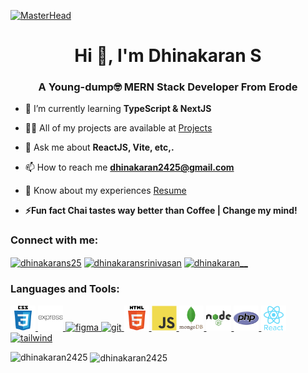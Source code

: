 [![MasterHead](https://res.cloudinary.com/duhcntqom/image/upload/v1742979868/nbxgxkvpyoryex2ufjni.png)](https://rishavchanda.io)
<h1 align="center">Hi 👋, I'm Dhinakaran S</h1>
<h3 align="center">A Young-dump🤓 MERN Stack Developer From Erode</h3>

- 🌱 I’m currently learning **TypeScript & NextJS**

- 👨‍💻 All of my projects are available at [Projects](https://dhinakaran.vercel.app/project)

- 💬 Ask me about **ReactJS, Vite, etc,.**

- 📫 How to reach me **dhinakaran2425@gmail.com**

- 📄 Know about my experiences [Resume](https://dhinakaran.vercel.app/resume)

- **⚡️Fun fact Chai tastes way better than Coffee | Change my mind!**

<h3 align="left">Connect with me:</h3>
<p align="left">
<a href="https://twitter.com/dhinakarans25" target="blank"><img align="center" src="https://raw.githubusercontent.com/rahuldkjain/github-profile-readme-generator/master/src/images/icons/Social/twitter.svg" alt="dhinakarans25" height="30" width="40" /></a>
<a href="https://linkedin.com/in/dhinakaransrinivasan" target="blank"><img align="center" src="https://raw.githubusercontent.com/rahuldkjain/github-profile-readme-generator/master/src/images/icons/Social/linked-in-alt.svg" alt="dhinakaransrinivasan" height="30" width="40" /></a>
<a href="https://instagram.com/dhinakaran__" target="blank"><img align="center" src="https://raw.githubusercontent.com/rahuldkjain/github-profile-readme-generator/master/src/images/icons/Social/instagram.svg" alt="dhinakaran__" height="30" width="40" /></a>
</p>

<h3 align="left">Languages and Tools:</h3>
<p align="left"> <a href="https://www.w3schools.com/css/" target="_blank" rel="noreferrer"> <img src="https://raw.githubusercontent.com/devicons/devicon/master/icons/css3/css3-original-wordmark.svg" alt="css3" width="40" height="40"/> </a> <a href="https://expressjs.com" target="_blank" rel="noreferrer"> <img src="https://raw.githubusercontent.com/devicons/devicon/master/icons/express/express-original-wordmark.svg" alt="express" width="40" height="40"/> </a> <a href="https://www.figma.com/" target="_blank" rel="noreferrer"> <img src="https://www.vectorlogo.zone/logos/figma/figma-icon.svg" alt="figma" width="40" height="40"/> </a> <a href="https://git-scm.com/" target="_blank" rel="noreferrer"> <img src="https://www.vectorlogo.zone/logos/git-scm/git-scm-icon.svg" alt="git" width="40" height="40"/> </a> <a href="https://www.w3.org/html/" target="_blank" rel="noreferrer"> <img src="https://raw.githubusercontent.com/devicons/devicon/master/icons/html5/html5-original-wordmark.svg" alt="html5" width="40" height="40"/> </a> <a href="https://developer.mozilla.org/en-US/docs/Web/JavaScript" target="_blank" rel="noreferrer"> <img src="https://raw.githubusercontent.com/devicons/devicon/master/icons/javascript/javascript-original.svg" alt="javascript" width="40" height="40"/> </a> <a href="https://www.mongodb.com/" target="_blank" rel="noreferrer"> <img src="https://raw.githubusercontent.com/devicons/devicon/master/icons/mongodb/mongodb-original-wordmark.svg" alt="mongodb" width="40" height="40"/> </a> <a href="https://nodejs.org" target="_blank" rel="noreferrer"> <img src="https://raw.githubusercontent.com/devicons/devicon/master/icons/nodejs/nodejs-original-wordmark.svg" alt="nodejs" width="40" height="40"/> </a> <a href="https://www.php.net" target="_blank" rel="noreferrer"> <img src="https://raw.githubusercontent.com/devicons/devicon/master/icons/php/php-original.svg" alt="php" width="40" height="40"/> </a> <a href="https://reactjs.org/" target="_blank" rel="noreferrer"> <img src="https://raw.githubusercontent.com/devicons/devicon/master/icons/react/react-original-wordmark.svg" alt="react" width="40" height="40"/> </a> <a href="https://tailwindcss.com/" target="_blank" rel="noreferrer"> <img src="https://www.vectorlogo.zone/logos/tailwindcss/tailwindcss-icon.svg" alt="tailwind" width="40" height="40"/> </a> </p>

<p><img align="left" src="https://github-readme-stats.vercel.app/api/top-langs?username=dhinakaran2425&show_icons=true&locale=en&layout=compact" alt="dhinakaran2425" /></p>

<p>&nbsp;<img align="center" src="https://github-readme-stats.vercel.app/api?username=dhinakaran2425&show_icons=true&locale=en" alt="dhinakaran2425" /></p>

